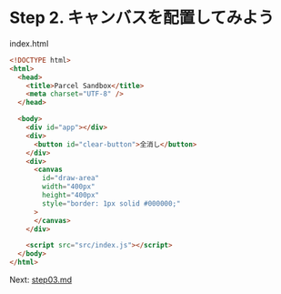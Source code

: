 # Step 2. キャンバスを配置してみよう

index.html

```html
<!DOCTYPE html>
<html>
  <head>
    <title>Parcel Sandbox</title>
    <meta charset="UTF-8" />
  </head>

  <body>
    <div id="app"></div>
    <div>
      <button id="clear-button">全消し</button>
    </div>
    <div>
      <canvas
        id="draw-area"
        width="400px"
        height="400px"
        style="border: 1px solid #000000;"
      >
      </canvas>
    </div>

    <script src="src/index.js"></script>
  </body>
</html>
```

Next: [step03.md](./step03.md)
